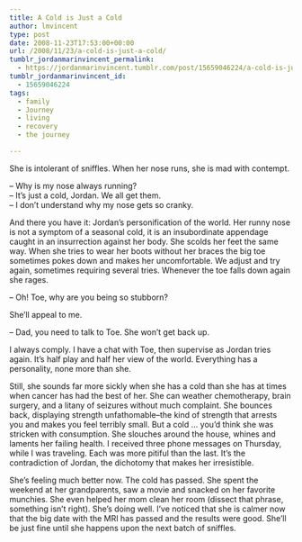 ```yaml
---
title: A Cold is Just a Cold
author: lmvincent
type: post
date: 2008-11-23T17:53:00+00:00
url: /2008/11/23/a-cold-is-just-a-cold/
tumblr_jordanmarinvincent_permalink:
  - https://jordanmarinvincent.tumblr.com/post/15659046224/a-cold-is-just-a-cold
tumblr_jordanmarinvincent_id:
  - 15659046224
tags:
  - family
  - Journey
  - living
  - recovery
  - the journey

---
```

She is intolerant of sniffles. When her nose runs, she is mad with contempt.

&ndash; Why is my nose always running?  
&ndash; It&rsquo;s just a cold, Jordan. We all get them.  
&ndash; I don&rsquo;t understand why my nose gets so cranky.

And there you have it: Jordan&rsquo;s personification of the world. Her runny nose is not a symptom of a seasonal cold, it is an insubordinate appendage caught in an insurrection against her body. She scolds her feet the same way. When she tries to wear her boots without her braces the big toe sometimes pokes down and makes her uncomfortable. We adjust and try again, sometimes requiring several tries. Whenever the toe falls down again she rages.

&ndash; Oh! Toe, why are you being so stubborn?

She&rsquo;ll appeal to me.

&ndash; Dad, you need to talk to Toe. She won&rsquo;t get back up.

I always comply. I have a chat with Toe, then supervise as Jordan tries again. It&rsquo;s half play and half her view of the world. Everything has a personality, none more than she. <a name="more"></a>

Still, she sounds far more sickly when she has a cold than she has at times when cancer has had the best of her. She can weather chemotherapy, brain surgery, and a litany of seizures without much complaint. She bounces back, displaying strength unfathomable&ndash;the kind of strength that arrests you and makes you feel terribly small. But a cold &hellip; you&rsquo;d think she was stricken with consumption. She slouches around the house, whines and laments her failing health. I received three phone messages on Thursday, while I was traveling. Each was more pitiful than the last. It&rsquo;s the contradiction of Jordan, the dichotomy that makes her irresistible.

She&rsquo;s feeling much better now. The cold has passed. She spent the weekend at her grandparents, saw a movie and snacked on her favorite munchies. She even helped her mom clean her room (dissect that phrase, something isn&rsquo;t right). She&rsquo;s doing well. I&rsquo;ve noticed that she is calmer now that the big date with the MRI has passed and the results were good. She&rsquo;ll be just fine until she happens upon the next batch of sniffles.

<div class="blogger-post-footer">
  <img loading="lazy" width="1" height="1" src="https://blogger.googleusercontent.com/tracker/9039099668816362935-2447830089087666989?l=jordansjourney2.blogspot.com" alt="" />
</div>